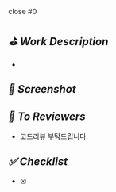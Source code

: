 close #0

## *⛳️ Work Description*
- 
 
## *📸 Screenshot*


## *📢 To Reviewers*
- 코드리뷰 부탁드립니다. 


## *✅ Checklist*
- [x] 
